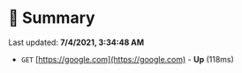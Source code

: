 # 📖 Summary
Last updated: **7/4/2021, 3:34:48 AM**

- `GET` [https://google.com](https://google.com) - **Up** (118ms)
